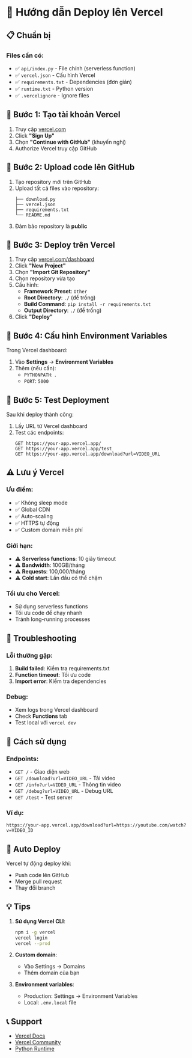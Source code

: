# 🚀 Hướng dẫn Deploy lên Vercel

## 📋 **Chuẩn bị**

### Files cần có:

- ✅ `api/index.py` - File chính (serverless function)
- ✅ `vercel.json` - Cấu hình Vercel
- ✅ `requirements.txt` - Dependencies (đơn giản)
- ✅ `runtime.txt` - Python version
- ✅ `.vercelignore` - Ignore files

## 🎯 **Bước 1: Tạo tài khoản Vercel**

1. Truy cập [vercel.com](https://vercel.com)
2. Click **"Sign Up"**
3. Chọn **"Continue with GitHub"** (khuyến nghị)
4. Authorize Vercel truy cập GitHub

## 🎯 **Bước 2: Upload code lên GitHub**

1. Tạo repository mới trên GitHub
2. Upload tất cả files vào repository:
   ```
   ├── download.py
   ├── vercel.json
   ├── requirements.txt
   └── README.md
   ```
3. Đảm bảo repository là **public**

## 🎯 **Bước 3: Deploy trên Vercel**

1. Truy cập [vercel.com/dashboard](https://vercel.com/dashboard)
2. Click **"New Project"**
3. Chọn **"Import Git Repository"**
4. Chọn repository vừa tạo
5. Cấu hình:
   - **Framework Preset**: `Other`
   - **Root Directory**: `./` (để trống)
   - **Build Command**: `pip install -r requirements.txt`
   - **Output Directory**: `./` (để trống)
6. Click **"Deploy"**

## 🎯 **Bước 4: Cấu hình Environment Variables**

Trong Vercel dashboard:

1. Vào **Settings** → **Environment Variables**
2. Thêm (nếu cần):
   - `PYTHONPATH`: `.`
   - `PORT`: `5000`

## 🎯 **Bước 5: Test Deployment**

Sau khi deploy thành công:

1. Lấy URL từ Vercel dashboard
2. Test các endpoints:
   ```
   GET https://your-app.vercel.app/
   GET https://your-app.vercel.app/test
   GET https://your-app.vercel.app/download?url=VIDEO_URL
   ```

## ⚠️ **Lưu ý Vercel**

### **Ưu điểm:**

- ✅ Không sleep mode
- ✅ Global CDN
- ✅ Auto-scaling
- ✅ HTTPS tự động
- ✅ Custom domain miễn phí

### **Giới hạn:**

- ⚠️ **Serverless functions**: 10 giây timeout
- ⚠️ **Bandwidth**: 100GB/tháng
- ⚠️ **Requests**: 100,000/tháng
- ⚠️ **Cold start**: Lần đầu có thể chậm

### **Tối ưu cho Vercel:**

- Sử dụng serverless functions
- Tối ưu code để chạy nhanh
- Tránh long-running processes

## 🔧 **Troubleshooting**

### **Lỗi thường gặp:**

1. **Build failed**: Kiểm tra requirements.txt
2. **Function timeout**: Tối ưu code
3. **Import error**: Kiểm tra dependencies

### **Debug:**

- Xem logs trong Vercel dashboard
- Check **Functions** tab
- Test local với `vercel dev`

## 📱 **Cách sử dụng**

### **Endpoints:**

- `GET /` - Giao diện web
- `GET /download?url=VIDEO_URL` - Tải video
- `GET /info?url=VIDEO_URL` - Thông tin video
- `GET /debug?url=VIDEO_URL` - Debug URL
- `GET /test` - Test server

### **Ví dụ:**

```
https://your-app.vercel.app/download?url=https://youtube.com/watch?v=VIDEO_ID
```

## 🚀 **Auto Deploy**

Vercel tự động deploy khi:

- Push code lên GitHub
- Merge pull request
- Thay đổi branch

## 💡 **Tips**

1. **Sử dụng Vercel CLI**:

   ```bash
   npm i -g vercel
   vercel login
   vercel --prod
   ```

2. **Custom domain**:

   - Vào Settings → Domains
   - Thêm domain của bạn

3. **Environment variables**:
   - Production: Settings → Environment Variables
   - Local: `.env.local` file

## 📞 **Support**

- [Vercel Docs](https://vercel.com/docs)
- [Vercel Community](https://github.com/vercel/vercel/discussions)
- [Python Runtime](https://vercel.com/docs/runtimes#official-runtimes/python)
